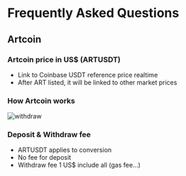 # Frequently Asked Questions

## Artcoin

### Artcoin price in US$ (ARTUSDT)
- Link to Coinbase USDT reference price realtime
- After ART listed, it will be linked to other market prices


### How Artcoin works

![withdraw](https://github.com/user-attachments/assets/f39624dd-d4c1-4679-8902-b37c9eb7df69)


### Deposit & Withdraw fee
- ARTUSDT applies to conversion
- No fee for deposit
- Withdraw fee 1 US$ include all (gas fee...)
